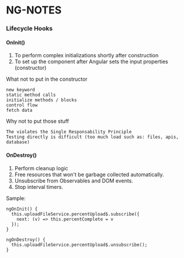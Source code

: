 # NG-NOTES

### Lifecycle Hooks

#### OnInit()

1. To perform complex initializations shortly after construction
2. To set up the component after Angular sets the input properties (constructor)

What not to put in the constructor
```
new keyword
static method calls
initialize methods / blocks
control flow
fetch data
```

Why not to put those stuff
```
The violates the Single Responsability Principle
Testing directly is difficult (too much load such as: files, apis, database)
```

#### OnDestroy()

1. Perform cleanup logic
2. Free resources that won't be garbage collected automatically. 
3. Unsubscribe from Observables and DOM events.
4. Stop interval timers.

Sample: 
```
ngOnInit() {
  this.uploadFileService.percentUpload$.subscribe({
    next: (v) => this.percentComplete = v
  });
}

ngOnDestroy() {
  this.uploadFileService.percentUpload$.unsubscribe();
}
```
